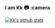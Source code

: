 ### I am Kk 📷 :camera

[![Kk's github stats](https://github-readme-stats.vercel.app/api?username=kangkai124&count_private=true&show_icons=true)](https://github.com/anuraghazra/github-readme-stats)

<!--
**kangkai124/kangkai124** is a ✨ _special_ ✨ repository because its `README.md` (this file) appears on your GitHub profile.

Here are some ideas to get you started:

- 🔭 I’m currently working on ...
- 🌱 I’m currently learning ...
- 👯 I’m looking to collaborate on ...
- 🤔 I’m looking for help with ...
- 💬 Ask me about ...
- 📫 How to reach me: ...
- 😄 Pronouns: ...
- ⚡ Fun fact: ...
-->
